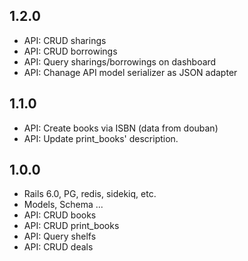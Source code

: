## 1.2.0

- API: CRUD sharings
- API: CRUD borrowings
- API: Query sharings/borrowings on dashboard
- API: Chanage API model serializer as JSON adapter


## 1.1.0

- API: Create books via ISBN (data from douban)
- API: Update print_books' description.


## 1.0.0

- Rails 6.0, PG, redis, sidekiq, etc.
- Models, Schema ...
- API: CRUD books
- API: CRUD print_books
- API: Query shelfs
- API: CRUD deals
